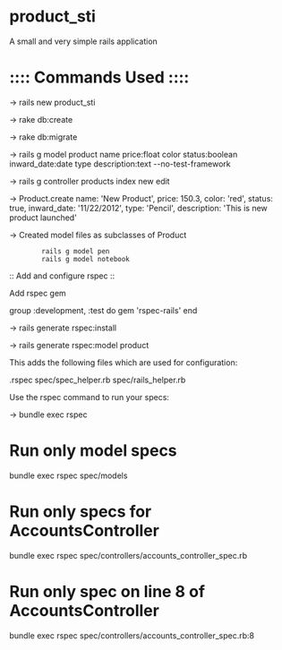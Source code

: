 # product_sti
A small and very simple rails application

# :::: Commands Used ::::

-> rails new product_sti

-> rake db:create

-> rake db:migrate

-> rails g model product name price:float color status:boolean inward_date:date type description:text --no-test-framework

-> rails g controller products index new edit

-> Product.create name: 'New Product', price: 150.3, color: 'red', status: true, inward_date: '11/22/2012', type: 'Pencil', description: 'This is new product launched'

-> Created model files as subclasses of Product

			rails g model pen
			rails g model notebook

:: Add and configure rspec ::

Add rspec gem

group :development, :test do
  gem 'rspec-rails'
end

-> rails generate rspec:install

-> rails generate rspec:model product

This adds the following files which are used for configuration:

.rspec
spec/spec_helper.rb
spec/rails_helper.rb

Use the rspec command to run your specs:

-> bundle exec rspec

# Run only model specs
bundle exec rspec spec/models

# Run only specs for AccountsController
bundle exec rspec spec/controllers/accounts_controller_spec.rb

# Run only spec on line 8 of AccountsController
bundle exec rspec spec/controllers/accounts_controller_spec.rb:8
